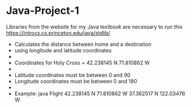 # Java-Project-1
Libraries from the website for my Java textbook are necessary to run this
https://introcs.cs.princeton.edu/java/stdlib/

* Calculates the distance between home and a destination 
* using longitude and latitude coordinates
*
* Coordinates for Holy Cross = 42.238145 N  71.810862 W
*
* Latitude coordinates must be between 0 and 90
* Longitude coordinates must be between 0 and 180
*
* Example: java Flight 42.238145 N 71.810862 W 37.362517 N 122.03476 W






